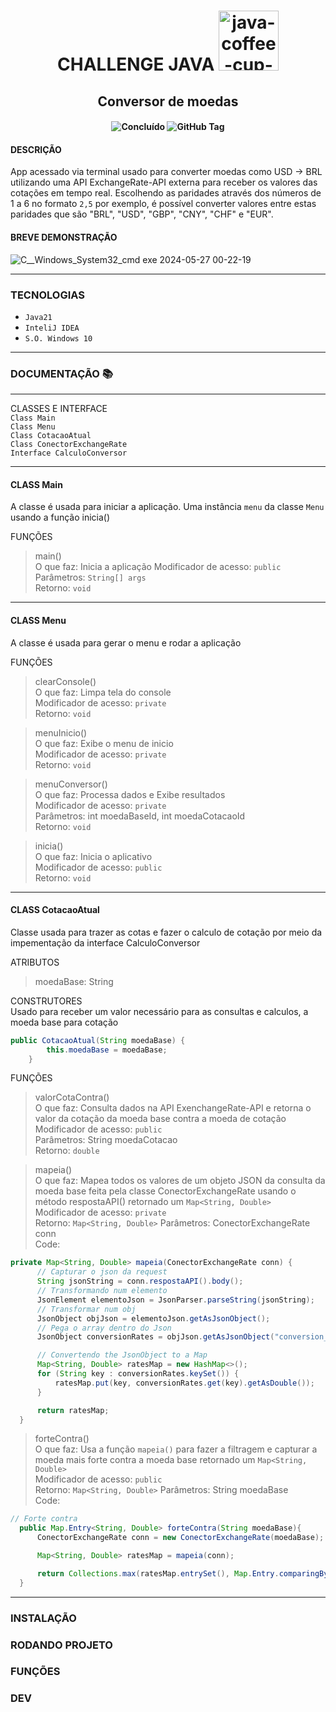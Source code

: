 <h1 align="center">
  CHALLENGE JAVA <img width="96" height="96" src="https://img.icons8.com/color/96/java-coffee-cup-logo--v1.png" alt="java-coffee-cup-logo--v1"/>
</h1>  

<h2 align="center">
  Conversor de moedas
</h2>
   
<h4 align="center">  
  
  ![Concluído](http://img.shields.io/static/v1?label=&message=CONCLUÍDO&color=GREEN&style=for-the-badge)
  ![GitHub Tag](https://img.shields.io/github/v/tag/SrJohn369/Java-Conversor-de-Moedas-Challenge?style=for-the-badge&label=Version)
</h4>  
  
#### DESCRIÇÃO
App acessado via terminal usado para converter moedas como USD -> BRL utilizando uma API ExchangeRate-API externa para receber os valores das cotações em tempo real. Escolhendo as paridades através dos números de 1 a 6 no formato `2,5` por exemplo, é possível converter valores entre estas paridades que são "BRL", "USD", "GBP", "CNY", "CHF" e "EUR".  
#### BREVE DEMONSTRAÇÃO
![C__Windows_System32_cmd exe 2024-05-27 00-22-19](https://github.com/SrJohn369/Java-Conversor-de-Moedas-Challenge/assets/106630200/d68773b8-4e1d-4462-8394-ee8cdeb8024f)  
  
---  
### TECNOLOGIAS  
- `Java21`
- `InteliJ IDEA`
- `S.O. Windows 10`  
---  
### DOCUMENTAÇÃO :books:  
----  
CLASSES E INTERFACE    
`Class Main`  
`Class Menu`  
`Class CotacaoAtual`  
`Class ConectorExchangeRate`  
`Interface CalculoConversor`  

---
#### CLASS Main  
A classe é usada para iniciar a aplicação. Uma instância `menu` da classe `Menu` usando a função inicia()  
  
FUNÇÕES  
  > main()  
  O que faz: Inicia a aplicação
  Modificador de acesso: `public`  
  Parâmetros: `String[] args`  
> Retorno: `void`  
  <hr>

#### CLASS Menu
A classe é usada para gerar o menu e rodar a aplicação  
  
FUNÇÕES  
  > clearConsole()  
  O que faz: Limpa tela do console  
  Modificador de acesso: `private`  
  Retorno: `void`  

  > menuInicio()  
  O que faz: Exibe o menu de inicio  
  Modificador de acesso: `private`  
  Retorno: `void`  

  > menuConversor()  
  O que faz: Processa dados e Exibe resultados  
  Modificador de acesso: `private`  
  Parâmetros: int moedaBaseId, int moedaCotacaoId  
  Retorno: `void`

  > inicia()  
  O que faz: Inicia o aplicativo  
  Modificador de acesso: `public`  
  Retorno: `void`  
  <hr>  
  
#### CLASS CotacaoAtual
Classe usada para trazer as cotas e fazer o calculo de cotação por meio da impementação da interface CalculoConversor  

ATRIBUTOS  
> moedaBase: String

CONSTRUTORES  
Usado para receber um valor necessário para as consultas e calculos, a moeda base para cotação
```java
public CotacaoAtual(String moedaBase) {
        this.moedaBase = moedaBase;
    }
```  
FUNÇÕES
> valorCotaContra()  
  O que faz: Consulta dados na API ExenchangeRate-API e retorna o valor da cotação da moeda base contra a moeda de cotação  
  Modificador de acesso: `public`  
  Parâmetros: String moedaCotacao  
  Retorno: `double`

> mapeia()  
  O que faz: Mapea todos os valores de um objeto JSON da consulta da moeda base feita pela classe ConectorExchangeRate usando o método respostaAPI() retornado um `Map<String, Double>`  
  Modificador de acesso: `private`  
  Retorno: `Map<String, Double>`
  Parâmetros: ConectorExchangeRate conn  
  Code:
  ```java
private Map<String, Double> mapeia(ConectorExchangeRate conn) {
        // Capturar o json da request
        String jsonString = conn.respostaAPI().body();
        // Transformando num elemento
        JsonElement elementoJson = JsonParser.parseString(jsonString);
        // Transformar num obj
        JsonObject objJson = elementoJson.getAsJsonObject();
        // Pega o array dentro do Json
        JsonObject conversionRates = objJson.getAsJsonObject("conversion_rates");

        // Convertendo the JsonObject to a Map
        Map<String, Double> ratesMap = new HashMap<>();
        for (String key : conversionRates.keySet()) {
            ratesMap.put(key, conversionRates.get(key).getAsDouble());
        }

        return ratesMap;
    }
  ```  
> forteContra()  
  O que faz: Usa a função `mapeia()` para fazer a filtragem e capturar a moeda mais forte contra a moeda base retornado um `Map<String, Double>`  
  Modificador de acesso: `public`  
  Retorno: `Map<String, Double>`
  Parâmetros: String moedaBase  
  Code:
  ```java
 // Forte contra
    public Map.Entry<String, Double> forteContra(String moedaBase){
        ConectorExchangeRate conn = new ConectorExchangeRate(moedaBase);

        Map<String, Double> ratesMap = mapeia(conn);

        return Collections.max(ratesMap.entrySet(), Map.Entry.comparingByValue());
    }
```
---

### INSTALAÇÃO
### RODANDO PROJETO
### FUNÇÕES
### DEV
